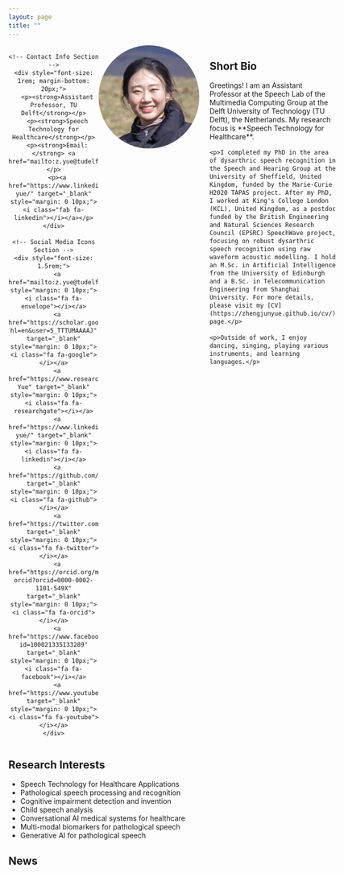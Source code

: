 ```yaml
---
layout: page
title: ""
---
```


<div style="display: flex; justify-content: space-between; align-items: flex-start; margin-bottom: 20px;">
  <!-- Right Side (Photo, Contact Info, and Social Links) -->
  <div style="text-align: center; flex: 0 0 250px;">
    <!-- Photo Section -->
    <img src="/files/Yue_Zhengjun.jpg" alt="Zhengjun" style="width: 100%; max-width: 200px; border-radius: 50%; margin-bottom: 20px; float: right; margin-left: 0px;">
    
    <!-- Contact Info Section -->
    <div style="font-size: 1rem; margin-bottom: 20px;">
      <p><strong>Assistant Professor, TU Delft</strong></p>
      <p><strong>Speech Technology for Healthcare</strong></p>
      <p><strong>Email:</strong> <a href="mailto:z.yue@tudelft.nl">z.yue@tudelft.nl</a></p>
      <p><a href="https://www.linkedin.com/in/zhengjun-yue/" target="_blank" style="margin: 0 10px;"><i class="fab fa-linkedin"></i></a></p>
    </div>
    
    <!-- Social Media Icons Section -->
    <div style="font-size: 1.5rem;">
      <a href="mailto:z.yue@tudelft.nl" style="margin: 0 10px;"><i class="fa fa-envelope"></i></a>
      <a href="https://scholar.google.com/citations?hl=en&user=5_TTTUMAAAAJ" target="_blank" style="margin: 0 10px;"><i class="fa fa-google"></i></a>
      <a href="https://www.researchgate.net/profile/Zhengjun-Yue" target="_blank" style="margin: 0 10px;"><i class="fa fa-researchgate"></i></a>
      <a href="https://www.linkedin.com/in/zhengjun-yue/" target="_blank" style="margin: 0 10px;"><i class="fa fa-linkedin"></i></a>
      <a href="https://github.com/zhengjunyue" target="_blank" style="margin: 0 10px;"><i class="fa fa-github"></i></a>
      <a href="https://twitter.com/ZhengjunYue" target="_blank" style="margin: 0 10px;"><i class="fa fa-twitter"></i></a>
      <a href="https://orcid.org/my-orcid?orcid=0000-0002-1101-549X" target="_blank" style="margin: 0 10px;"><i class="fa fa-orcid"></i></a>
      <a href="https://www.facebook.com/profile.php?id=100021335133289" target="_blank" style="margin: 0 10px;"><i class="fa fa-facebook"></i></a>
      <a href="https://www.youtube.com/@ZhengjunYue/playlists" target="_blank" style="margin: 0 10px;"><i class="fa fa-youtube"></i></a>
    </div>
  </div>

  <!-- Left Side (Text) -->
  <div style="flex: 1; padding-left: 20px;">
    <h2>Short Bio</h2>
    <p>Greetings! I am an Assistant Professor at the Speech Lab of the Multimedia Computing Group at the Delft University of Technology (TU Delft), the Netherlands. My research focus is **Speech Technology for Healthcare**.</p>
    
    <p>I completed my PhD in the area of dysarthric speech recognition in the Speech and Hearing Group at the University of Sheffield, United Kingdom, funded by the Marie-Curie H2020 TAPAS project. After my PhD, I worked at King's College London (KCL), United Kingdom, as a postdoc funded by the British Engineering and Natural Sciences Research Council (EPSRC) SpeechWave project, focusing on robust dysarthric speech recognition using raw waveform acoustic modelling. I hold an M.Sc. in Artificial Intelligence from the University of Edinburgh and a B.Sc. in Telecommunication Engineering from Shanghai University. For more details, please visit my [CV](https://zhengjunyue.github.io/cv/) page.</p>
    
    <p>Outside of work, I enjoy dancing, singing, playing various instruments, and learning languages.</p>
  </div>
</div>

## Research Interests ##
* Speech Technology for Healthcare Applications
* Pathological speech processing and recognition
* Cognitive impairment detection and invention
* Child speech analysis
* Conversational AI medical systems for healthcare
* Multi-modal biomarkers for pathological speech
* Generative AI for pathological speech

## News ##

